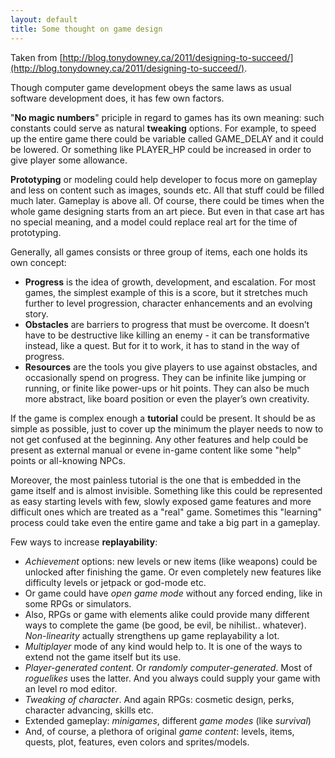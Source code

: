 ```yaml
---
layout: default
title: Some thought on game design
---
```

Taken from [http://blog.tonydowney.ca/2011/designing-to-succeed/](http://blog.tonydowney.ca/2011/designing-to-succeed/).

Though computer game development obeys the same laws as usual software development does, it has few own factors.

"**No magic numbers**" priciple in regard to games has its own meaning: such constants could serve as natural **tweaking** options. For example, to speed up the entire game there could be variable called GAME_DELAY and it could be lowered. Or something like PLAYER_HP could be increased in order to give player some allowance.

**Prototyping** or modeling could help developer to focus more on gameplay and less on content such as images, sounds etc. All that stuff could be filled much later. Gameplay is above all. Of course, there could be times when the whole game designing starts from an art piece. But even in that case art has no special meaning, and a model could replace real art for the time of prototyping.

Generally, all games consists or three group of items, each one holds its own concept:

* **Progress** is the idea of growth, development, and escalation. For most games, the simplest example of this is a score, but it stretches much further to level progression, character enhancements and an evolving story.
* **Obstacles** are barriers to progress that must be overcome. It doesn’t have to be destructive like killing an enemy - it can be transformative instead, like a quest. But for it to work, it has to stand in the way of progress.
* **Resources** are the tools you give players to use against obstacles, and occasionally spend on progress. They can be infinite like jumping or running, or finite like power-ups or hit points. They can also be much more abstract, like board position or even the player’s own creativity.

If the game is complex enough a **tutorial** could be present. It should be as simple as possible, just to cover up the minimum the player needs to now to not get confused at the beginning. Any other features and help could be present as external manual or evene in-game content like some "help" points or all-knowing NPCs.

Moreover, the most painless tutorial is the one that is embedded in the game itself and is almost invisible. Something like this could be represented as easy starting levels with few, slowly exposed game features and more difficult ones which are treated as a "real" game. Sometimes this "learning" process could take even the entire game and take a big part in a gameplay.

Few ways to increase **replayability**:

* _Achievement_ options: new levels or new items (like weapons) could be unlocked after finishing the game. Or even completely new features like difficulty levels or jetpack or god-mode etc.
* Or game could have _open game mode_ without any forced ending, like in some RPGs or simulators.
* Also, RPGs or game with elements alike could provide many different ways to complete the game (be good, be evil, be nihilist.. whatever). _Non-linearity_ actually strengthens up game replayability a lot.
* _Multiplayer_ mode of any kind would help to. It is one of the ways to extend not the game itself but its use.
* _Player-generated content_. Or _randomly computer-generated_. Most of _roguelikes_ uses the latter. And you always could supply your game with an level ro mod editor.
* _Tweaking of character_. And again RPGs: cosmetic design, perks, character advancing, skills etc.
* Extended gameplay: _minigames_, different _game modes_ (like _survival_)
* And, of course, a plethora of original _game content_: levels, items, quests, plot, features, even colors and sprites/models.

